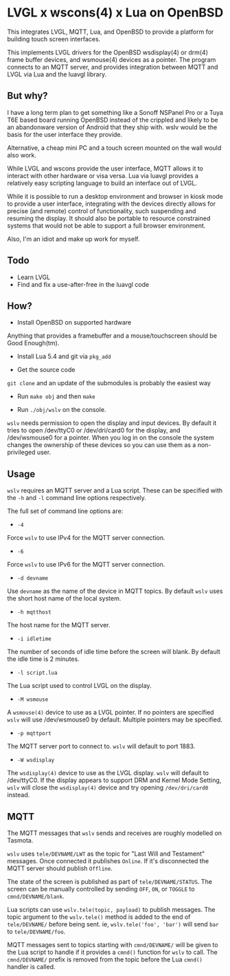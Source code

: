 # LVGL x wscons(4) x Lua on OpenBSD

This integrates LVGL, MQTT, Lua, and OpenBSD to provide a platform
for building touch screen interfaces.

This implements LVGL drivers for the OpenBSD wsdisplay(4) or drm(4)
frame buffer devices, and wsmouse(4) devices as a pointer. The
program connects to an MQTT server, and provides integration between
MQTT and LVGL via Lua and the luavgl library.

## But why?

I have a long term plan to get something like a Sonoff NSPanel Pro
or a Tuya T6E based board running OpenBSD instead of the crippled
and likely to be an abandonware version of Android that they ship
with. wslv would be the basis for the user interface they provide.

Alternative, a cheap mini PC and a touch screen mounted on the wall
would also work.

While LVGL and wscons provide the user interface, MQTT allows it
to interact with other hardware or visa versa. Lua via luavgl
provides a relatively easy scripting language to build an interface
out of LVGL.

While it is possible to run a desktop environment and browser in
kiosk mode to provide a user interface, integrating with the devices
directly allows for precise (and remote) control of functionality,
such suspending and resuming the display. It should also be portable
to resource constrained systems that would not be able to support
a full browser environment.

Also, I'm an idiot and make up work for myself.

## Todo

- Learn LVGL
- Find and fix a use-after-free in the luavgl code

## How?

- Install OpenBSD on supported hardware

Anything that provides a framebuffer and a mouse/touchscreen should
be Good Enough(tm).

- Install Lua 5.4 and git via `pkg_add`

- Get the source code

`git clone` and an update of the submodules is probably the easiest way

- Run `make obj` and then `make`

- Run `./obj/wslv` on the console.

`wslv` needs permission to open the display and input devices. By
default it tries to open /dev/ttyC0 or /dev/dri/card0 for the
display, and /dev/wsmouse0 for a pointer. When you log in on the
console the system changes the ownership of these devices so you
can use them as a non-privileged user.

## Usage

`wslv` requires an MQTT server and a Lua script. These can be
specified with the `-h` and `-l` command line options respectively.

The full set of command line options are:

- `-4`

Force `wslv` to use IPv4 for the MQTT server connection.

- `-6`

Force `wslv` to use IPv6 for the MQTT server connection.

- `-d devname`

Use `devname` as the name of the device in MQTT topics. By default
`wslv` uses the short host name of the local system.

- `-h mqtthost`

The host name for the MQTT server.

- `-i idletime`

The number of seconds of idle time before the screen will blank.
By default the idle time is 2 minutes.

- `-l script.lua`

The Lua script used to control LVGL on the display.

- `-M wsmouse`

A `wsmouse(4)` device to use as a LVGL pointer. If no pointers are
specified `wslv` will use /dev/wsmouse0 by default. Multiple pointers
may be specified.

- `-p mqttport`

The MQTT server port to connect to. `wslv` will default to port 1883.

- `-W wsdisplay`

The `wsdisplay(4)` device to use as the LVGL display. `wslv` will
default to /dev/ttyC0. If the display appears to support DRM and
Kernel Mode Setting, `wslv` will close the `wsdisplay(4)` device
and try opening `/dev/dri/card0` instead.

## MQTT

The MQTT messages that `wslv` sends and receives are roughly modelled
on Tasmota.

`wslv` uses `tele/DEVNAME/LWT` as the topic for "Last Will and
Testament" messages. Once connected it publishes `Online`. If it's
disconnected the MQTT server should publish `Offline`.

The state of the screen is published as part of `tele/DEVNAME/STATUS`.
The screen can be manually controlled by sending `OFF`, `ON`, or
`TOGGLE` to `cmnd/DEVNAME/blank`.

Lua scripts can use `wslv.tele(topic, payload)` to publish messages.
The topic argument to the `wslv.tele()` method is added to the end
of `tele/DEVNAME/` before being sent. ie, `wslv.tele('foo', 'bar')`
will send `bar` to `tele/DEVNAME/foo`.

MQTT messages sent to topics starting with `cmnd/DEVNAME/` will be
given to the Lua script to handle if it provides a `cmnd()` function
for `wslv` to call. The `cmnd/DEVNAME/` prefix is removed from the
topic before the Lua `cmnd()` handler is called.

